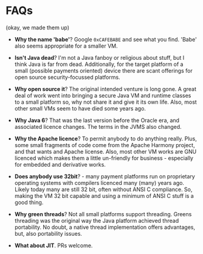 # FAQs

(okay, we made them up)

* **Why the name 'babe'**?  Google `0xCAFEBABE` and see what you find.  'Babe' also seems appropriate for a smaller VM.

* **Isn't Java dead**?  I'm not a Java fanboy or religious about stuff, but I think Java is far from dead.  Additionally, for the target platform of a small (possible payments oriented) device there are scant offerings for open source security-focussed platforms.

* **Why open source it**?  The original intended venture is long gone.  A great deal of work went into bringing a secure Java VM and runtime classes to a small platform so, why not share it and give it its own life.  Also, most other small VMs seem to have died some years ago.

* **Why Java 6**?  That was the last version before the Oracle era, and associated licence changes.  The terms in the JVMS also changed.

* **Why the Apache licence**?  To permit anybody to do anything really.  Plus, some small fragments of code come from the Apache Harmony project, and that wants and Apache license. Also, most other VM works are GNU licenced which makes them a little un-friendly for business - especially for embedded and derivative works.

* **Does anybody use 32bit**? - many payment platforms run on proprietary operating systems with compilers licenced many (many) years ago.  Likely today many are still 32 bit, often without ANSI C compliance.  So, making the VM 32 bit capable and using a minimum of ANSI C stuff is a good thing.    

* **Why green threads**?  Not all small platforms support threading.  Greens threading was the original way the Java platform achieved thread portability.  No doubt, a native thread implementation offers advantages, but, also portability issues.

* **What about JIT**.  PRs welcome.
